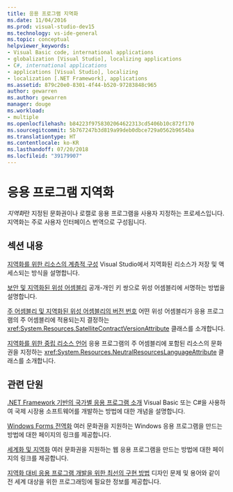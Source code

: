 ```yaml
---
title: 응용 프로그램 지역화
ms.date: 11/04/2016
ms.prod: visual-studio-dev15
ms.technology: vs-ide-general
ms.topic: conceptual
helpviewer_keywords:
- Visual Basic code, international applications
- globalization [Visual Studio], localizing applications
- C#, international applications
- applications [Visual Studio], localizing
- localization [.NET Framework], applications
ms.assetid: 879c20e0-8301-4f44-b520-97283848c965
author: gewarren
ms.author: gewarren
manager: douge
ms.workload:
- multiple
ms.openlocfilehash: b84223f9758302064622313cd5406b10c872f170
ms.sourcegitcommit: 5b767247b3d819a99deb0dbce729a0562b9654ba
ms.translationtype: HT
ms.contentlocale: ko-KR
ms.lasthandoff: 07/20/2018
ms.locfileid: "39179907"
---
```

# <a name="localizing-applications"></a>응용 프로그램 지역화

*지역화*란 지정된 문화권이나 로캘로 응용 프로그램을 사용자 지정하는 프로세스입니다. 지역화는 주로 사용자 인터페이스 번역으로 구성됩니다.

## <a name="in-this-section"></a>섹션 내용
 [지역화를 위한 리소스의 계층적 구성](../ide/hierarchical-organization-of-resources-for-localization.md) Visual Studio에서 지역화된 리소스가 저장 및 액세스되는 방식을 설명합니다.

 [보안 및 지역화된 위성 어셈블리](../ide/security-and-localized-satellite-assemblies.md) 공개-개인 키 쌍으로 위성 어셈블리에 서명하는 방법을 설명합니다.

 [주 어셈블리 및 지역화된 위성 어셈블리의 버전 번호](../ide/version-numbers-for-main-and-localized-satellite-assemblies.md) 어떤 위성 어셈블리가 응용 프로그램의 주 어셈블리에 적용되는지 결정하는 <xref:System.Resources.SatelliteContractVersionAttribute> 클래스를 소개합니다.

 [지역화를 위한 중립 리소스 언어](../ide/neutral-resources-languages-for-localization.md) 응용 프로그램의 주 어셈블리에 포함된 리소스의 문화권을 지정하는 <xref:System.Resources.NeutralResourcesLanguageAttribute> 클래스를 소개합니다.

## <a name="related-sections"></a>관련 단원

 [.NET Framework 기반의 국가별 응용 프로그램 소개](../ide/introduction-to-international-applications-based-on-the-dotnet-framework.md) Visual Basic 또는 C#을 사용하여 국제 시장용 소프트웨어를 개발하는 방법에 대한 개념을 설명합니다.

 [Windows Forms 전역화](/dotnet/framework/winforms/advanced/globalizing-windows-forms) 여러 문화권을 지원하는 Windows 응용 프로그램을 만드는 방법에 대한 페이지의 링크를 제공합니다.

 [세계화 및 지역화](http://msdn.microsoft.com/Library/8ef3838e-9d05-4236-9dd0-ceecff9df80d) 여러 문화권을 지원하는 웹 응용 프로그램을 만드는 방법에 대한 페이지의 링크를 제공합니다.

 [지역화 대비 응용 프로그램 개발을 위한 최선의 구현 방법](http://msdn.microsoft.com/Library/f08169c7-aad8-4ec3-9a21-9ebd3b89986c) 디자인 문제 및 용어와 같이 전 세계 대상을 위한 프로그래밍에 필요한 정보를 제공합니다.